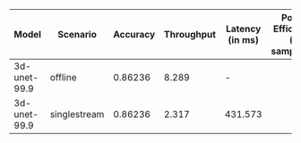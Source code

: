 | Model        | Scenario     |   Accuracy |   Throughput | Latency (in ms)   | Power Efficiency (in samples/J)   | TEST01   | TEST05   |
|--------------|--------------|------------|--------------|-------------------|-----------------------------------|----------|----------|
| 3d-unet-99.9 | offline      |    0.86236 |        8.289 | -                 |                                   | passed   | passed   |
| 3d-unet-99.9 | singlestream |    0.86236 |        2.317 | 431.573           |                                   | passed   | passed   |